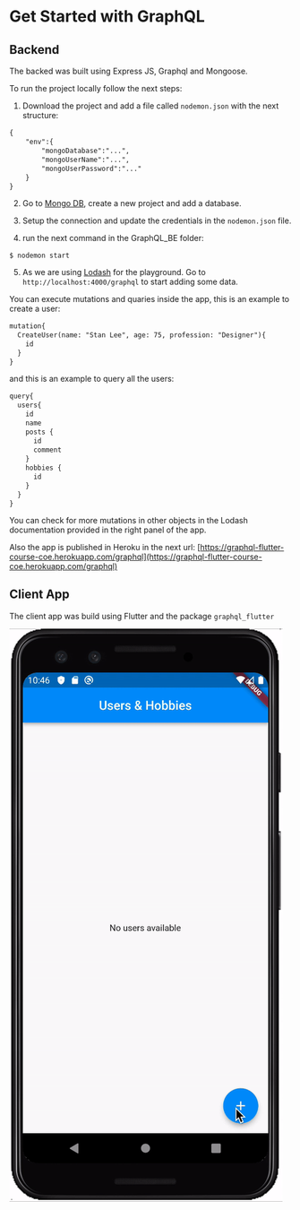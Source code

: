 # Get Started with GraphQL

## Backend

The backed was built using Express JS, Graphql and Mongoose.

To run the project locally follow the next steps:

1. Download the project and add a file called `nodemon.json` with the next structure:

```
{
    "env":{
        "mongoDatabase":"...",
        "mongoUserName":"...",
        "mongoUserPassword":"..."
    }
}
```

2. Go to [Mongo DB](https://cloud.mongodb.com/), create a new project and add a database.

3. Setup the connection and update the credentials in the `nodemon.json` file.

4. run the next command in the GraphQL_BE folder:

```
$ nodemon start
```



5. As we are using [Lodash](https://www.npmjs.com/package/lodash) for the playground. Go to `http://localhost:4000/graphql` to start adding some data.

You can execute mutations and quaries inside the app, this is an example to create a user:

```
mutation{
  CreateUser(name: "Stan Lee", age: 75, profession: "Designer"){
    id
  }
}
```

and this is an example to query all the users:

```
query{
  users{
    id
    name
    posts {
      id
      comment
    }
    hobbies {
      id
    }
  }
}
```

You can check for more mutations in other objects in the Lodash documentation provided in the right panel of the app.

Also the app is published in Heroku in the next url: [https://graphql-flutter-course-coe.herokuapp.com/graphql](https://graphql-flutter-course-coe.herokuapp.com/graphql)

## Client App

The client app was build using Flutter and the package `graphql_flutter`

![](cliente_app_flutter.gif)